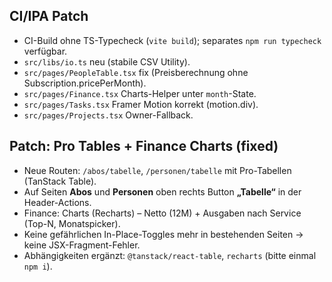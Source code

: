 ## CI/IPA Patch
- CI-Build ohne TS-Typecheck (`vite build`); separates `npm run typecheck` verfügbar.
- `src/libs/io.ts` neu (stabile CSV Utility).
- `src/pages/PeopleTable.tsx` fix (Preisberechnung ohne Subscription.pricePerMonth).
- `src/pages/Finance.tsx` Charts-Helper unter `month`-State.
- `src/pages/Tasks.tsx` Framer Motion korrekt (motion.div).
- `src/pages/Projects.tsx` Owner-Fallback.

## Patch: Pro Tables + Finance Charts (fixed)

- Neue Routen: `/abos/tabelle`, `/personen/tabelle` mit Pro-Tabellen (TanStack Table).
- Auf Seiten **Abos** und **Personen** oben rechts Button **„Tabelle“** in der Header-Actions.
- Finance: Charts (Recharts) – Netto (12M) + Ausgaben nach Service (Top-N, Monatspicker).
- Keine gefährlichen In-Place-Toggles mehr in bestehenden Seiten → keine JSX-Fragment-Fehler.
- Abhängigkeiten ergänzt: `@tanstack/react-table`, `recharts` (bitte einmal `npm i`).

